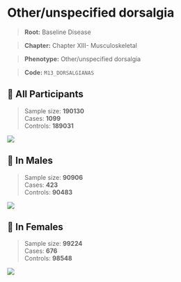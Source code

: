 # Other/unspecified dorsalgia

> **Root:** Baseline Disease  

> **Chapter:** Chapter XIII- Musculoskeletal  

> **Phenotype:** Other/unspecified dorsalgia  

> **Code:** `M13_DORSALGIANAS`

## 🧪 All Participants  
> Sample size: **190130**  
> Cases: **1099**  
> Controls: **189031**
<img src="/Disease/Figures/ALL/Baseline/M13_DORSALGIANAS.png"/>
<CsvTable src="/Disease/Data/ALL/Baseline/LG_M13_DORSALGIANAS.csv" label="🔍 View full results" />

## 👨 In Males  
> Sample size: **90906**  
> Cases: **423**  
> Controls: **90483**
<img src="/Disease/Figures/Male/Baseline/M13_DORSALGIANAS.png"/>
<CsvTable src="/Disease/Data/Male/Baseline/LG_M13_DORSALGIANAS.csv" label="🔍 View full results" />

## 👩 In Females  
> Sample size: **99224**  
> Cases: **676**  
> Controls: **98548**
<img src="/Disease/Figures/Female/Baseline/M13_DORSALGIANAS.png"/>
<CsvTable src="/Disease/Data/Female/Baseline/LG_M13_DORSALGIANAS.csv" label="🔍 View full results" />
